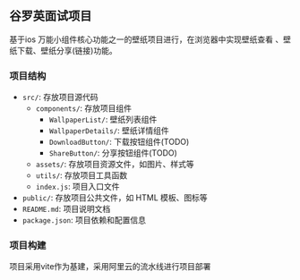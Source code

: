## 谷罗英面试项目
基于ios 万能小组件核心功能之一的壁纸项目进行，在浏览器中实现壁纸查看 、壁纸下载、壁纸分享(链接)功能。

### 项目结构
- `src/`: 存放项目源代码
  - `components/`: 存放项目组件
    - `WallpaperList/`: 壁纸列表组件
    - `WallpaperDetails/`: 壁纸详情组件
    - `DownloadButton/`: 下载按钮组件(TODO)
    - `ShareButton/`: 分享按钮组件(TODO)
  - `assets/`: 存放项目资源文件，如图片、样式等
  - `utils/`: 存放项目工具函数
  - `index.js`: 项目入口文件
- `public/`: 存放项目公共文件，如 HTML 模板、图标等
- `README.md`: 项目说明文档
- `package.json`: 项目依赖和配置信息

### 项目构建
项目采用vite作为基建，采用阿里云的流水线进行项目部署

